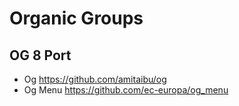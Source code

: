 # Organic Groups

## OG 8 Port
- Og https://github.com/amitaibu/og
- Og Menu https://github.com/ec-europa/og_menu
